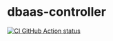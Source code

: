 # dbaas-controller

[![CI GitHub Action status](https://github.com/percona-platform/dbaas-controller/workflows/CI/badge.svg?branch=main)](https://github.com/percona-platform/dbaas-controller/actions?query=workflow%3ACI+branch%3Amain)
